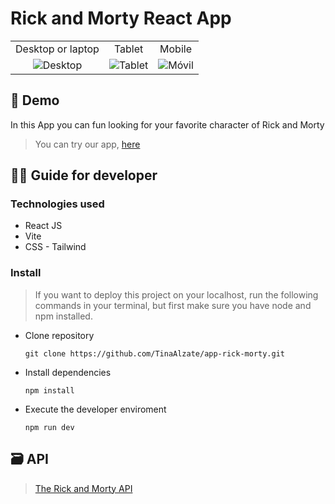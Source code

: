 # Rick and Morty React App


  <table align="center">
    <tr>
      <td align="center">Desktop or laptop</td>
      <td align="center">Tablet</td>
      <td align="center">Mobile</td>
    </tr>
    <tr>
      <td align="center"><img src="https://github.com/TinaAlzate/TinaAlzate/assets/102864419/edf71d8e-d547-41b0-8961-23cbb38978b2" alt="Desktop"></td>
      <td align="center"><img src="https://github.com/TinaAlzate/TinaAlzate/assets/102864419/ee44aada-156a-411b-bf7a-55fbcf56b719" alt="Tablet"></td>
      <td align="center"><img src="https://github.com/TinaAlzate/TinaAlzate/assets/102864419/24d4f1ac-e1e0-437a-9552-f0647e4b0939" alt="Móvil"></td>
    </tr>
  </table>


 ## :receipt: Demo 

In this App you can fun looking for your favorite character of Rick and Morty
> You can try our app, [here](http://localhost:5173/characters)

 ## :technologist: Guide for developer

### Technologies used

- React JS
- Vite
- CSS - Tailwind

### Install
> If you want to deploy this project on your localhost, run the following commands in your terminal, but first make sure you have node and npm installed.

- Clone repository
  
  `git clone https://github.com/TinaAlzate/app-rick-morty.git`

- Install dependencies
  
  `npm install`

- Execute the developer enviroment

  `npm run dev`

 ## :card_file_box: API

> [The Rick and Morty API](https://rickandmortyapi.com/)


  
